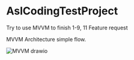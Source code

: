 # AslCodingTestProject

Try to use MVVM to finish 1-9, 11 Feature request

MVVM Architecture simple flow. 

![MVVM drawio](https://user-images.githubusercontent.com/119566656/206139462-05415507-9707-41a4-aa97-20b3fea71e2f.png)
